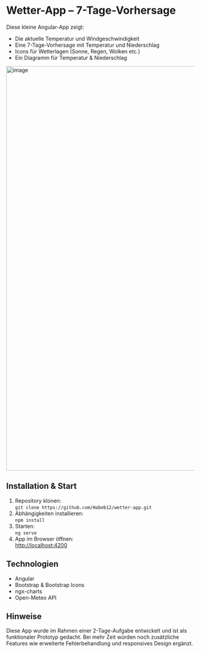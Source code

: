 # Wetter-App – 7-Tage-Vorhersage

Diese kleine Angular-App zeigt:
- Die aktuelle Temperatur und Windgeschwindigkeit
- Eine 7-Tage-Vorhersage mit Temperatur und Niederschlag
- Icons für Wetterlagen (Sonne, Regen, Wolken etc.)
- Ein Diagramm für Temperatur & Niederschlag
<img width="1920" height="1080" alt="image" src="https://github.com/user-attachments/assets/5c349372-7746-4941-aa7f-31e2fc2332ad" />

## Installation & Start
1. Repository klonen:  
   `git clone https://github.com/Habeb12/wetter-app.git`
2. Abhängigkeiten installieren:  
   `npm install`
3. Starten:  
   `ng serve`
4. App im Browser öffnen:  
   [http://localhost:4200](http://localhost:4200)

## Technologien
- Angular
- Bootstrap & Bootstrap Icons
- ngx-charts
- Open-Meteo API

## Hinweise
Diese App wurde im Rahmen einer 2-Tage-Aufgabe entwickelt und ist als funktionaler Prototyp gedacht. Bei mehr Zeit würden noch zusätzliche Features wie erweiterte Fehlerbehandlung und responsives Design ergänzt.

